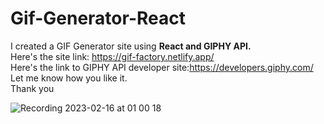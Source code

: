 # Gif-Generator-React
I created a GIF Generator site using <b>React and GIPHY API.</b> <br>
Here's the site link: https://gif-factory.netlify.app/<br> 
Here's the link to GIPHY API developer site:https://developers.giphy.com/<br>
Let me know how you like it. <br>
Thank you <br>

![Recording 2023-02-16 at 01 00 18](https://user-images.githubusercontent.com/88939208/219281365-83397c87-5698-4b29-ac35-6d2d5574aad9.gif)
